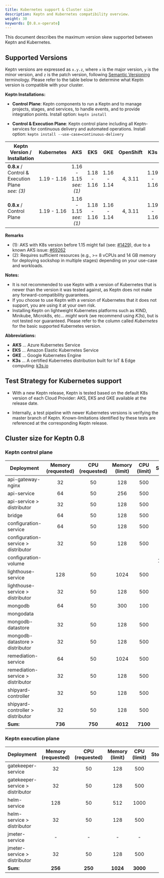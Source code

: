 ```yaml
---
title: Kubernetes support & Cluster size
description: Keptn and Kubernetes compatibility overview.
weight: 30
keywords: [0.8.x-operate]
---
```


This document describes the maximum version skew supported between Keptn and Kubernetes.

## Supported Versions

Keptn versions are expressed as `x.y.z`, where `x` is the major version, `y` is the minor version, and `z` is the patch version, following [Semantic Versioning](https://semver.org/spec/v2.0.0.html) terminology. Please refer to the table below to determine what Keptn version is compatible with your cluster.

**Keptn Installations:**

* **Control Plane**: Keptn components to run a Keptn and to manage projects, stages, and services, to handle events, and to provide integration points. Install option: `keptn install`

* **Control & Execution Plane**: Keptn control plane including all Keptn-services for continuous delivery and automated operations. Install option: `keptn install --use-case=continuous-delivery`

<!-- use https://www.tablesgenerator.com/markdown_tables# for editing -->

| Keptn Version /<br>Installation                           | Kubernetes  | AKS                       | EKS         | GKE           | OpenShift   | K3s         | Minishift               |
|-----------------------------------------------------------|:-----------:|:-------------------------:|:-----------:|:-------------:|:-----------:|:-----------:|:------------------------|
| **0.8.x** / <br>Control & Execution Plane<br>*see: (3)*   | 1.19 - 1.16 | 1.16 - 1.15<br>*see: (1)* | 1.18 - 1.16 | 1.16 - 1.14   | 4, 3.11     | 1.19 - 1.16 | 1.34.2<br>(K8s: 1.11)   |
| **0.8.x** / <br>Control Plane                             | 1.19 - 1.16 | 1.16 - 1.15<br>*see: (1)* | 1.18 - 1.16 | 1.16 - 1.14   | 4, 3.11     | 1.19 - 1.16 | 1.34.2<br>(K8s: 1.11)   |

**Remarks**

* (1): AKS with K8s version before 1.15 might fail (see: [#1429](https://github.com/keptn/keptn/issues/1429)), due to a known AKS issue: [#69262](https://github.com/kubernetes/kubernetes/issues/69262)
* (2): Requires sufficient resources (e.g., >= 8 vCPUs and 14 GB memory for deploying sockshop in multiple stages) depending on your use-case and workloads.

**Notes:**

* It is not recommended to use Keptn with a version of Kubernetes that is newer than the version it was tested against, as Keptn does not make any forward-compatibility guarantees.
* If you choose to use Keptn with a version of Kubernetes that it does not support, you are using it at your own risk.
* Installing Keptn on lightweight Kubernetes platforms such as KIND, Minikube, Microk8s, etc... *might* work (we recommend using *K3s*), but is not tested nor guaranteed. Please refer to the column called *Kubernetes* for the basic supported Kubernetes version.

**Abbreviations:**

* **AKS** ... Azure Kubernetes Service
* **EKS** ... Amazon Elastic Kubernetes Service
* **GKE** ... Google Kubernetes Engine
* **K3s** ... A certified Kubernetes distribution built for IoT & Edge computing: [k3s.io](https://k3s.io/)

## Test Strategy for Kubernetes support

* With a new Keptn release, Keptn is tested based on the default K8s version of each Cloud Provider: AKS, EKS and GKE available at the release date.

* Internally, a test pipeline with newer Kubernetes versions is verifying the master branch of Keptn. Known-limitations identified by these tests are referenced at the corresponding Keptn release. 

## Cluster size for Keptn 0.8

### Keptn control plane

| Deployment                          	| Memory (requested) 	| CPU (requested) 	| Memory (limit) 	| CPU (limit) 	| Storage 	|
|-------------------------------------	|:------------------:	|:----------------:	|:--------------:	|:------------:	|:--------:	|
| api-gateway-nginx                   	| 32                 	| 50              	| 128            	| 500         	|         	|
| api-service                         	| 64                 	| 50              	| 256            	| 500         	|         	|
| api-service > distributor            	| 32                 	| 50              	| 128            	| 500         	|         	|
| bridge                              	| 64                 	| 50              	| 128            	| 500         	|         	|
| configuration-service               	| 64                 	| 50              	| 128            	| 500         	|         	|
| configuration-service > distributor 	| 32                 	| 50              	| 128            	| 500         	|         	|
| configuration-volume                	|                    	|                 	|                	|             	| 100Mi   	|
| lighthouse-service                  	| 128                	| 50              	| 1024           	| 500         	|         	|
| lighthouse-service > distributor    	| 32                 	| 50              	| 128            	| 500         	|         	|
| mongodb                             	| 64                	| 50              	| 300            	| 100         	|         	|
| mongodata                           	|                    	|                 	|                	|             	| 5Gi     	|
| mongodb-datastore                   	| 32                 	| 50              	| 128            	| 500         	|         	|
| mongodb-datastore > distributor     	| 32                 	| 50              	| 128            	| 500         	|         	|
| remediation-service                 	| 64                 	| 50              	| 1024           	| 500         	|         	|
| remediation-service > distributor   	| 32                 	| 50              	| 128            	| 500         	|         	|
| shipyard-controller                  	| 32                 	| 50              	| 128            	| 500         	|         	|
| shipyard-controller > distributor    	| 32                 	| 50              	| 128            	| 500         	|         	|
| **Sum:**                             	| **736**           	| **750**          	| **4012**       	| **7100**     	|         	|

### Keptn execution plane

| Deployment                          	| Memory (requested) 	| CPU (requested) 	| Memory (limit) 	| CPU (limit) 	| Storage 	|
|-------------------------------------	|:------------------:	|:----------------:	|:--------------:	|:------------:	|:--------:	|
| gatekeeper-service               	    | 32  	              | 50 	              | 128            	| 500          	|         	|
| gatekeeper-service > distributor    	| 32  	              | 50 	              | 128 	          | 500         	|         	|
| helm-service                        	| 128               	| 50              	| 512            	| 1000 	        |         	|
| helm-service > distributor          	| 32                	| 50              	| 128           	| 500         	|         	|
| jmeter-service                      	| -                   | -   	            | -               | -            	|         	|
| jmeter-service > distributor        	| 32                	| 50 	              | 128           	| 500         	|         	|
| **Sum:**                             	| **256**            	| **250**          	| **1024**       	| **3000**     	|         	|
